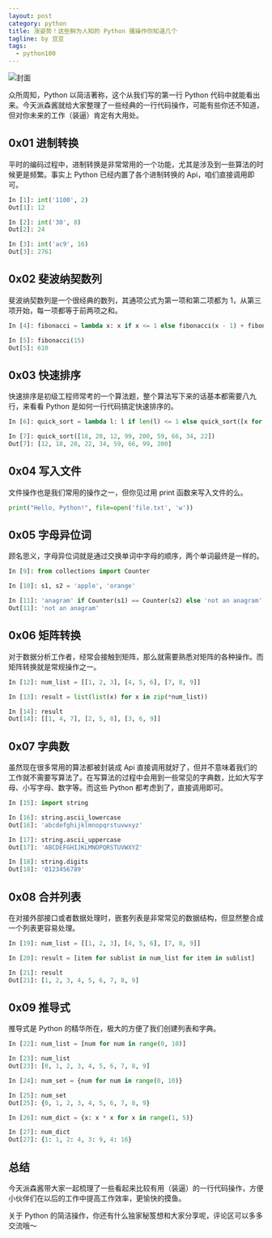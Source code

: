```yaml
---
layout: post
category: python
title: 涨姿势！这些鲜为人知的 Python 骚操作你知道几个
tagline: by 豆豆
tags: 
  - python100
---
```


![封面](https://raw.githubusercontent.com/JustDoPython/justdopython.github.io/master/assets/images/2022/01/interesting/logo.png)

众所周知，Python 以简洁著称，这个从我们写的第一行 Python 代码中就能看出来。今天派森酱就给大家整理了一些经典的一行代码操作，可能有些你还不知道，但对你未来的工作（装逼）肯定有大用处。

## 0x01 进制转换

平时的编码过程中，进制转换是非常常用的一个功能，尤其是涉及到一些算法的时候更是频繁。事实上 Python 已经内置了各个进制转换的 Api，咱们直接调用即可。

```python
In [1]: int('1100', 2)
Out[1]: 12

In [2]: int('30', 8)
Out[2]: 24

In [3]: int('ac9', 16)
Out[3]: 2761
```
## 0x02 斐波纳契数列

斐波纳契数列是一个很经典的数列，其通项公式为第一项和第二项都为 1，从第三项开始，每一项都等于前两项之和。

```python
In [4]: fibonacci = lambda x: x if x <= 1 else fibonacci(x - 1) + fibonacci(x - 2)

In [5]: fibonacci(15)
Out[5]: 610
```

## 0x03 快速排序

快速排序是初级工程师常考的一个算法题，整个算法写下来的话基本都需要八九行，来看看 Python 是如何一行代码搞定快速排序的。

```python
In [6]: quick_sort = lambda l: l if len(l) <= 1 else quick_sort([x for x in l[1:] if x < l[0]]) + [l[0]] + quick_sort([x for x in l[1:] if x >= l[0]])

In [7]: quick_sort([18, 20, 12, 99, 200, 59, 66, 34, 22])
Out[7]: [12, 18, 20, 22, 34, 59, 66, 99, 200]
```

## 0x04 写入文件

文件操作也是我们常用的操作之一，但你见过用 print 函数来写入文件的么。

```python
print("Hello, Python!", file=open('file.txt', 'w'))
```

## 0x05 字母异位词

顾名思义，字母异位词就是通过交换单词中字母的顺序，两个单词最终是一样的。

```python
In [9]: from collections import Counter

In [10]: s1, s2 = 'apple', 'orange'

In [11]: 'anagram' if Counter(s1) == Counter(s2) else 'not an anagram'
Out[11]: 'not an anagram'
```

## 0x06 矩阵转换

对于数据分析工作者，经常会接触到矩阵，那么就需要熟悉对矩阵的各种操作。而矩阵转换就是常规操作之一。

```python
In [12]: num_list = [[1, 2, 3], [4, 5, 6], [7, 8, 9]]

In [13]: result = list(list(x) for x in zip(*num_list))

In [14]: result
Out[14]: [[1, 4, 7], [2, 5, 8], [3, 6, 9]]
```

## 0x07 字典数

虽然现在很多常用的算法都被封装成 Api 直接调用就好了，但并不意味着我们的工作就不需要写算法了。在写算法的过程中会用到一些常见的字典数，比如大写字母、小写字母、数字等。而这些 Python 都考虑到了，直接调用即可。

```python
In [15]: import string

In [16]: string.ascii_lowercase
Out[16]: 'abcdefghijklmnopqrstuvwxyz'

In [17]: string.ascii_uppercase
Out[17]: 'ABCDEFGHIJKLMNOPQRSTUVWXYZ'

In [18]: string.digits
Out[18]: '0123456789'
```

## 0x08 合并列表

在对接外部接口或者数据处理时，嵌套列表是非常常见的数据结构，但显然整合成一个列表更容易处理。

```python
In [19]: num_list = [[1, 2, 3], [4, 5, 6], [7, 8, 9]]

In [20]: result = [item for sublist in num_list for item in sublist]

In [21]: result
Out[21]: [1, 2, 3, 4, 5, 6, 7, 8, 9]
```

## 0x09 推导式

推导式是 Python 的精华所在，极大的方便了我们创建列表和字典。

```python
In [22]: num_list = [num for num in range(0, 10)]

In [23]: num_list
Out[23]: [0, 1, 2, 3, 4, 5, 6, 7, 8, 9]

In [24]: num_set = {num for num in range(0, 10)}

In [25]: num_set
Out[25]: {0, 1, 2, 3, 4, 5, 6, 7, 8, 9}

In [26]: num_dict = {x: x * x for x in range(1, 5)}

In [27]: num_dict
Out[27]: {1: 1, 2: 4, 3: 9, 4: 16}
```


## 总结

今天派森酱带大家一起梳理了一些看起来比较有用（装逼）的一行代码操作，方便小伙伴们在以后的工作中提高工作效率，更愉快的摸鱼。

关于 Python 的简洁操作，你还有什么独家秘笈想和大家分享呢，评论区可以多多交流哦～